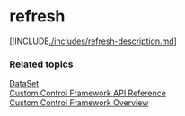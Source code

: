 # refresh

[!INCLUDE[./includes/refresh-description.md](./includes/refresh-description.md)]

### Related topics

[DataSet](../dataset.md)<br />
[Custom Control Framework API Reference](../index.md)<br />
[Custom Control Framework Overview](../../custom-control-framework-overview.md)<br />